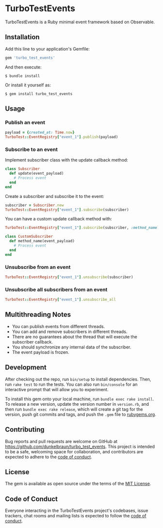 # TurboTestEvents

TurboTestEvents is a Ruby minimal event framework based on Observable.

## Installation

Add this line to your application's Gemfile:

```ruby
gem 'turbo_test_events'
```

And then execute:

    $ bundle install

Or install it yourself as:

    $ gem install turbo_test_events

## Usage

### Publish an event

```ruby
payload = {created_at: Time.now}
TurboTest::EventRegistry["event_1"].publish(payload)
```

### Subscribe to an event

Implement subscriber class with the update callback method:

```ruby
class Subscriber
  def update(event_payload)
    # Process event
  end
end
```

Create a subscriber and subscribe it to the event:

```ruby
subscriber = Subscriber.new
TurboTest::EventRegistry["event_1"].subscribe(subscriber)
```

You can have a custom update callback method with: 

```ruby
TurboTest::EventRegistry["event_1"].subscribe(subscriber, :method_name)

class CustomSubscriber
  def method_name(event_payload)
    # Process event
  end
end
```

### Unsubscribe from an event

```ruby
TurboTest::EventRegistry["event_1"].unsubscribe(subscriber)
```

### Unsubscribe all subscribers from an event

```ruby
TurboTest::EventRegistry["event_1"].unsubscribe_all
```


## Multithreading Notes
  - You can publish events from different threads.
  - You can add and remove subscribers in different threads.
  - There are no guarantees about the thread that will execute the subscriber callback.
  - You should synchronize any internal data of the subscriber.
  - The event payload is frozen.

## Development

After checking out the repo, run `bin/setup` to install dependencies. Then, run `rake test` to run the tests. You can also run `bin/console` for an interactive prompt that will allow you to experiment.

To install this gem onto your local machine, run `bundle exec rake install`. To release a new version, update the version number in `version.rb`, and then run `bundle exec rake release`, which will create a git tag for the version, push git commits and tags, and push the `.gem` file to [rubygems.org](https://rubygems.org).

## Contributing

Bug reports and pull requests are welcome on GitHub at https://github.com/dunkelbraun/turbo_test_events. This project is intended to be a safe, welcoming space for collaboration, and contributors are expected to adhere to the [code of conduct](https://github.com/dunkelbraun/turbo_test_events/blob/master/CODE_OF_CONDUCT.md).


## License

The gem is available as open source under the terms of the [MIT License](https://opensource.org/licenses/MIT).

## Code of Conduct

Everyone interacting in the TurboTestEvents project's codebases, issue trackers, chat rooms and mailing lists is expected to follow the [code of conduct](https://github.com/dunkelbraun/turbo_test_events/blob/master/CODE_OF_CONDUCT.md).
